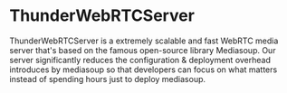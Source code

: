 # ThunderWebRTCServer
ThunderWebRTCServer is a extremely scalable and fast WebRTC media server that's based on the famous open-source library Mediasoup. Our server significantly reduces the configuration &amp; deployment overhead introduces by mediasoup so that developers can focus on what matters instead of spending hours just to deploy mediasoup.
